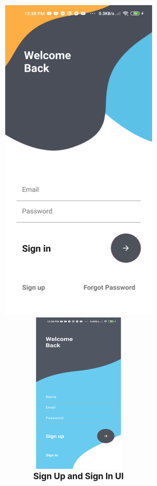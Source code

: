 <h1 align="center">
<img src="/image (1).jpg" width="485" height="1020" alt="Video 1"/>
<img src="/image (2).jpg" width="280" height="498" alt="Screenshot 1"/>
<br/>
Sign Up and Sign In UI
</h1>
